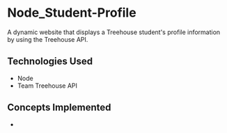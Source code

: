 # Node_Student-Profile

A dynamic website that displays a Treehouse student's profile information by using the Treehouse API.

## Technologies Used

- Node
- Team Treehouse API

## Concepts Implemented

-
